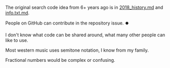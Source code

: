 The original search code idea from 6+ years ago is in [2018_history.md](2018_history.md) and [info.txt.md](info.txt.md).

People on GitHub can contribute in the repository issue. ⏺️

I don't know what code can be shared around, what many other people can like to use.

Most western music uses semitone notation, I know from my family.

Fractional numbers would be complex or confusing.
